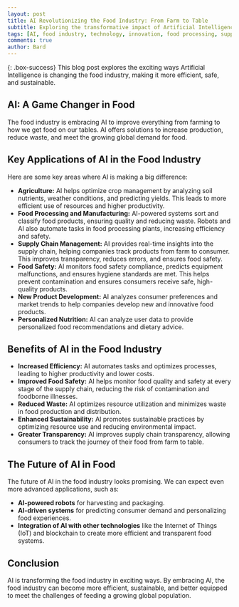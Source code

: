 ```yaml
---
layout: post
title: AI Revolutionizing the Food Industry: From Farm to Table
subtitle: Exploring the transformative impact of Artificial Intelligence on the food sector.
tags: [AI, food industry, technology, innovation, food processing, supply chain]
comments: true
author: Bard
---
```


{: .box-success}
This blog post explores the exciting ways Artificial Intelligence is changing the food industry, making it more efficient, safe, and sustainable.

## AI: A Game Changer in Food

The food industry is embracing AI to improve everything from farming to how we get food on our tables. AI offers solutions to increase production, reduce waste, and meet the growing global demand for food.

## Key Applications of AI in the Food Industry

Here are some key areas where AI is making a big difference:

* **Agriculture:** AI helps optimize crop management by analyzing soil nutrients, weather conditions, and predicting yields. This leads to more efficient use of resources and higher productivity.
* **Food Processing and Manufacturing:** AI-powered systems sort and classify food products, ensuring quality and reducing waste. Robots and AI also automate tasks in food processing plants, increasing efficiency and safety.
* **Supply Chain Management:** AI provides real-time insights into the supply chain, helping companies track products from farm to consumer. This improves transparency, reduces errors, and ensures food safety.
* **Food Safety:** AI monitors food safety compliance, predicts equipment malfunctions, and ensures hygiene standards are met. This helps prevent contamination and ensures consumers receive safe, high-quality products.
* **New Product Development:** AI analyzes consumer preferences and market trends to help companies develop new and innovative food products.
* **Personalized Nutrition:** AI can analyze user data to provide personalized food recommendations and dietary advice.

## Benefits of AI in the Food Industry

* **Increased Efficiency:** AI automates tasks and optimizes processes, leading to higher productivity and lower costs.
* **Improved Food Safety:** AI helps monitor food quality and safety at every stage of the supply chain, reducing the risk of contamination and foodborne illnesses.
* **Reduced Waste:** AI optimizes resource utilization and minimizes waste in food production and distribution.
* **Enhanced Sustainability:** AI promotes sustainable practices by optimizing resource use and reducing environmental impact.
* **Greater Transparency:** AI improves supply chain transparency, allowing consumers to track the journey of their food from farm to table.

## The Future of AI in Food

The future of AI in the food industry looks promising. We can expect even more advanced applications, such as:

* **AI-powered robots** for harvesting and packaging.
* **AI-driven systems** for predicting consumer demand and personalizing food experiences.
* **Integration of AI with other technologies** like the Internet of Things (IoT) and blockchain to create more efficient and transparent food systems.

## Conclusion

AI is transforming the food industry in exciting ways. By embracing AI, the food industry can become more efficient, sustainable, and better equipped to meet the challenges of feeding a growing global population.
